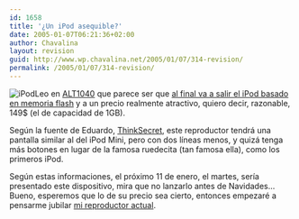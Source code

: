 ```yaml
---
id: 1658
title: '¿Un iPod asequible?'
date: 2005-01-07T06:21:36+02:00
author: Chavalina
layout: revision
guid: http://www.wp.chavalina.net/2005/01/07/314-revision/
permalink: /2005/01/07/314-revision/
---
```

<img class="imgizqda" src="http://www.chavalina.net/imagenes/fotos/ipod-logo.jpg" alt="iPod" />Leo en <a href="http://www.alt1040.com/" target="_blank">ALT1040</a> que parece ser que <a href="http://www.alt1040.com/archivo/2005/01/06/ipod_de_149_sera_lanzado_el_11_de_enero" target="_blank">al final va a salir el iPod basado en memoria flash</a> y a un precio realmente atractivo, quiero decir, razonable, 149$ (el de capacidad de 1GB).

Según la fuente de Eduardo, <a href="http://thinksecret.com/news/0501expo4.html" target="_blank">ThinkSecret</a>, este reproductor tendrá una pantalla similar al del iPod Mini, pero con dos líneas menos, y quizá tenga más botones en lugar de la famosa ruedecita (tan famosa ella), como los primeros iPod.

Según estas informaciones, el próximo 11 de enero, el martes, sería presentado este dispositivo, mira que no lanzarlo antes de Navidades… Bueno, esperemos que lo de su precio sea cierto, entonces empezaré a pensarme jubilar <a href="http://www.chavalina.net/comentar.php?idpost=141" target="_blank">mi reproductor actual</a>.